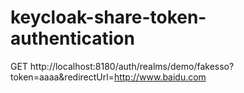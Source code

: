 # keycloak-share-token-authentication

GET http://localhost:8180/auth/realms/demo/fakesso?token=aaaa&redirectUrl=http://www.baidu.com